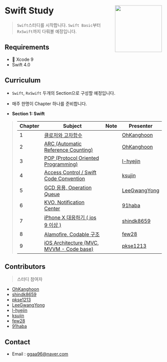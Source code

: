 # Swift Study <img src = "https://blog.tomasmahrik.com/wp-content/uploads/2015/06/swift.jpg" width = 150  align = right>

> `Swift`스터디를 시작합니다. `Swift Basic`부터 `RxSwift`까지 다뤄볼 예정입니다.



## Requirements

* 🔨  Xcode 9
* Swift 4.0



## Curriculum

*  `Swift`, `RxSwift` 두개의 Section으로 구성할 예정입니다.
* 매주 한명이 Chapter 하나를 준비합니다.



* **Section 1: Swift**

> | Chapter | Subject                                  | Note | Presenter                                |
> | ------- | ---------------------------------------- | ---- | ---------------------------------------- |
> | 1       | [클로저와 고차함수](https://github.com/OhKanghoon/SwiftStudy/blob/master/Closure_High_order_function.md) |      | [OhKanghoon](https://github.com/OhKanghoon) |
> | 2       | [ARC (Automatic Reference Counting)]()   |      | [OhKanghoon](https://github.com/OhKanghoon) |
> | 3       | [POP (Protocol Oriented Programming)](https://github.com/OhKanghoon/SwiftStudy/blob/master/POP.md)  |      | [l-hyejin](https://github.com/l-hyejin)  |
> | 4       | [Access Control / Swift Code Convention]() |      | [ksujin](https://github.com/ksujin)      |
> | 5       | [GCD 응용, Operation Queue]()              |      | [LeeGwangYong](https://github.com/LeeGwangYong) |
> | 6       | [KVO, Notification Center]()             |      | [91haba](https://github.com/91haba)      |
> | 7       | [iPhone X 대응하기 ( ios 9 이상 )]()           |      | [shindk8659](https://github.com/shindk8659) |
> | 8       | [Alamofire, Codable 구조]()                |      | [few28](https://github.com/few28)        |
> | 9       | [iOS Architecture (MVC, MVVM - Code base)]() |      | [pkse1213](https://github.com/pkse1213)  |



## Contributors

> 스터디 참여자

* [OhKanghoon](https://github.com/OhKanghoon)
* [shindk8659](https://github.com/shindk8659)
* [pkse1213](https://github.com/pkse1213)
* [LeeGwangYong](https://github.com/LeeGwangYong)
* [l-hyejin](https://github.com/l-hyejin)
* [ksujin](https://github.com/ksujin)
* [few28](https://github.com/few28)
* [91haba](https://github.com/91haba)



## Contact

- Email : ggaa96@naver.com
